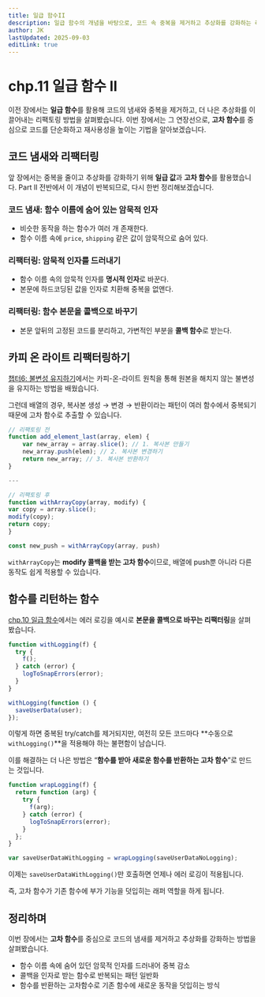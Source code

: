```yaml
---
title: 일급 함수II
description: 일급 함수의 개념을 바탕으로, 코드 속 중복을 제거하고 추상화를 강화하는 리팩토링 기법을 알아봅니다.
author: JK
lastUpdated: 2025-09-03
editLink: true
---
```


# chp.11 일급 함수 II

이전 장에서는 **일급 함수**를 활용해 코드의 냄새와 중복을 제거하고, 더 나은 추상화를 이끌어내는 리팩토링 방법을 살펴봤습니다. 이번 장에서는 그 연장선으로, **고차 함수**를 중심으로 코드를 단순화하고 재사용성을 높이는 기법을 알아보겠습니다.

## 코드 냄새와 리팩터링

앞 장에서는 중복을 줄이고 추상화를 강화하기 위해 **일급 값**과 **고차 함수**를 활용했습니다. Part II 전반에서 이 개념이 반복되므로, 다시 한번 정리해보겠습니다.

### 코드 냄새: 함수 이름에 숨어 있는 암묵적 인자

- 비슷한 동작을 하는 함수가 여러 개 존재한다.
- 함수 이름 속에 `price`, `shipping` 같은 값이 암묵적으로 숨어 있다.

### 리팩터링: 암묵적 인자를 드러내기

- 함수 이름 속의 암묵적 인자를 **명시적 인자**로 바꾼다.
- 본문에 하드코딩된 값을 인자로 치환해 중복을 없앤다.

### 리팩터링: 함수 본문을 콜백으로 바꾸기

- 본문 앞뒤의 고정된 코드를 분리하고, 가변적인 부분을 **콜백 함수**로 받는다.

## 카피 온 라이트 리팩터링하기

[챕터6: 불변성 유지하기](https://jk-study.vercel.app/functional-programming/part1/ch06.html?utm_source=chatgpt.com#_2-%E1%84%8F%E1%85%A1%E1%84%91%E1%85%B5-%E1%84%8B%E1%85%A9%E1%86%AB-%E1%84%85%E1%85%A1%E1%84%8B%E1%85%B5%E1%84%90%E1%85%B3-%E1%84%8B%E1%85%AF%E1%86%AB%E1%84%8E%E1%85%B5%E1%86%A8)에서는 카피-온-라이트 원칙을 통해 원본을 해치지 않는 불변성을 유지하는 방법을 배웠습니다.

그런데 배열의 경우, 복사본 생성 → 변경 → 반환이라는 패턴이 여러 함수에서 중복되기 때문에 고차 함수로 추출할 수 있습니다.

```jsx
// 리팩토링 전
function add_element_last(array, elem) {
    var new_array = array.slice(); // 1. 복사본 만들기
    new_array.push(elem); // 2. 복사본 변경하기
    return new_array; // 3. 복사본 반환하기
}

---

// 리팩토링 후
function withArrayCopy(array, modify) {
var copy = array.slice();
modify(copy);
return copy;
}

const new_push = withArrayCopy(array, push)

```

`withArrayCopy`는 **modify 콜백을 받는 고차 함수**이므로, 배열에 push뿐 아니라 다른 동작도 쉽게 적용할 수 있습니다.

## 함수를 리턴하는 함수

[chp.10 일급 함수](https://jk-study.vercel.app/functional-programming/part2/ch10.html?utm_source=chatgpt.com#_2-%E1%84%92%E1%85%A1%E1%86%B7%E1%84%89%E1%85%AE-%E1%84%87%E1%85%A9%E1%86%AB%E1%84%86%E1%85%AE%E1%86%AB%E1%84%8B%E1%85%B3%E1%86%AF-%E1%84%8F%E1%85%A9%E1%86%AF%E1%84%87%E1%85%A2%E1%86%A8%E1%85%B3%E1%84%85%E1%85%A9-%E1%84%87%E1%85%A1%E1%84%81%E1%85%AE%E1%84%80%E1%85%B5)에서는 에러 로깅을 예시로 **본문을 콜백으로 바꾸는 리팩터링**을 살펴봤습니다.

```jsx
function withLogging(f) {
  try {
    f();
  } catch (error) {
    logToSnapErrors(error);
  }
}

withLogging(function () {
  saveUserData(user);
});
```

이렇게 하면 중복된 try/catch를 제거되지만, 여전히 모든 코드마다 **수동으로 `withLogging()`**을 적용해야 하는 불편함이 남습니다.

이를 해결하는 더 나은 방법은 “**함수를 받아 새로운 함수를 반환하는 고차 함수**”로 만드는 것입니다.

```jsx
function wrapLogging(f) {
  return function (arg) {
    try {
      f(arg);
    } catch (error) {
      logToSnapErrors(error);
    }
  };
}

var saveUserDataWithLogging = wrapLogging(saveUserDataNoLogging);
```

이제는 `saveUserDataWithLogging()`만 호출하면 언제나 에러 로깅이 적용됩니다.

즉, 고차 함수가 기존 함수에 부가 기능을 덧입히는 래퍼 역할을 하게 됩니다.

## 정리하며

이번 장에서는 **고차 함수**를 중심으로 코드의 냄새를 제거하고 추상화를 강화하는 방법을 살펴봤습니다.

- 함수 이름 속에 숨어 있던 암묵적 인자를 드러내어 중복 감소
- 콜백을 인자로 받는 함수로 반복되는 패턴 일반화
- 함수를 반환하는 고차함수로 기존 함수에 새로운 동작을 덧입히는 방식

